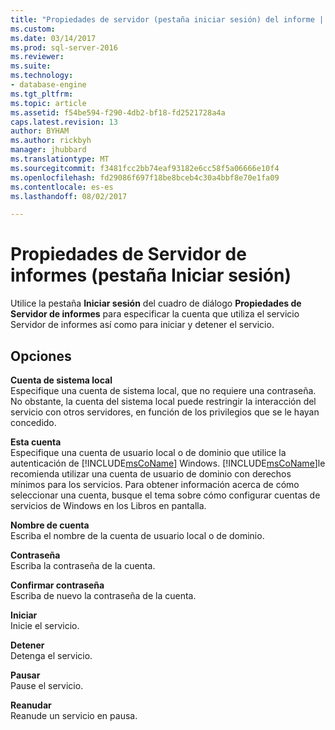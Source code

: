 ```yaml
---
title: "Propiedades de servidor (pestaña iniciar sesión) del informe | Documentos de Microsoft"
ms.custom: 
ms.date: 03/14/2017
ms.prod: sql-server-2016
ms.reviewer: 
ms.suite: 
ms.technology:
- database-engine
ms.tgt_pltfrm: 
ms.topic: article
ms.assetid: f54be594-f290-4db2-bf18-fd2521728a4a
caps.latest.revision: 13
author: BYHAM
ms.author: rickbyh
manager: jhubbard
ms.translationtype: MT
ms.sourcegitcommit: f3481fcc2bb74eaf93182e6cc58f5a06666e10f4
ms.openlocfilehash: fd29086f697f18be8bceb4c30a4bbf8e70e1fa09
ms.contentlocale: es-es
ms.lasthandoff: 08/02/2017

---
```

# <a name="report-server-properties-log-on-tab"></a>Propiedades de Servidor de informes (pestaña Iniciar sesión)
  Utilice la pestaña **Iniciar sesión** del cuadro de diálogo **Propiedades de Servidor de informes** para especificar la cuenta que utiliza el servicio Servidor de informes así como para iniciar y detener el servicio.  
  
## <a name="options"></a>Opciones  
 **Cuenta de sistema local**  
 Especifique una cuenta de sistema local, que no requiere una contraseña. No obstante, la cuenta del sistema local puede restringir la interacción del servicio con otros servidores, en función de los privilegios que se le hayan concedido.  
  
 **Esta cuenta**  
 Especifique una cuenta de usuario local o de dominio que utilice la autenticación de [!INCLUDE[msCoName](../../includes/msconame-md.md)] Windows. [!INCLUDE[msCoName](../../includes/msconame-md.md)]le recomienda utilizar una cuenta de usuario de dominio con derechos mínimos para los servicios. Para obtener información acerca de cómo seleccionar una cuenta, busque el tema sobre cómo configurar cuentas de servicios de Windows en los Libros en pantalla.  
  
 **Nombre de cuenta**  
 Escriba el nombre de la cuenta de usuario local o de dominio.  
  
 **Contraseña**  
 Escriba la contraseña de la cuenta.  
  
 **Confirmar contraseña**  
 Escriba de nuevo la contraseña de la cuenta.  
  
 **Iniciar**  
 Inicie el servicio.  
  
 **Detener**  
 Detenga el servicio.  
  
 **Pausar**  
 Pause el servicio.  
  
 **Reanudar**  
 Reanude un servicio en pausa.  
  
  

